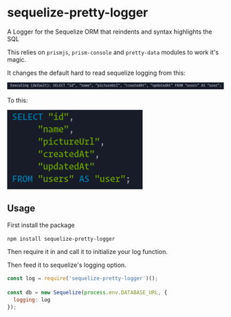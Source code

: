 # sequelize-pretty-logger

A Logger for the Sequelize ORM that reindents and syntax highlights the SQL

This relies on `prismjs`, `prism-console` and `pretty-data` modules to work 
it's magic.

It changes the default hard to read sequelize logging from this:

![Sequelize Default Logging](screenshots/sequelize-default-logging.png)

To this:

![Sequelize Pretty Logging](screenshots/sequelize-pretty-logging.png)

## Usage

First install the package

`npm install sequelize-pretty-logger`

Then require it in and call it to initialize your log function.

Then feed it to sequelize's logging option.

```js
const log = require('sequelize-pretty-logger')();

const db = new Sequelize(process.env.DATABASE_URL, {
  logging: log
});
```
